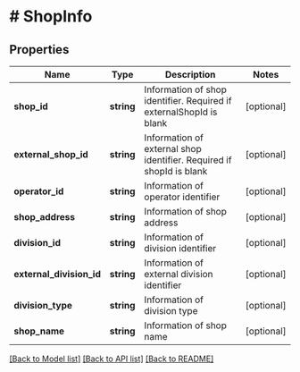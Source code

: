 # # ShopInfo

## Properties

Name | Type | Description | Notes
------------ | ------------- | ------------- | -------------
**shop_id** | **string** | Information of shop identifier. Required if externalShopId is blank | [optional]
**external_shop_id** | **string** | Information of external shop identifier. Required if shopId is blank | [optional]
**operator_id** | **string** | Information of operator identifier | [optional]
**shop_address** | **string** | Information of shop address | [optional]
**division_id** | **string** | Information of division identifier | [optional]
**external_division_id** | **string** | Information of external division identifier | [optional]
**division_type** | **string** | Information of division type | [optional]
**shop_name** | **string** | Information of shop name | [optional]

[[Back to Model list]](../../README.md#models) [[Back to API list]](../../README.md#endpoints) [[Back to README]](../../README.md)
